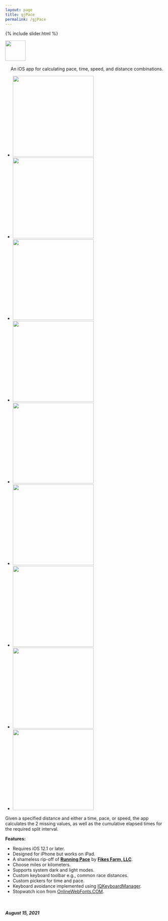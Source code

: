 ```yaml
---
layout: page
title: gjPace
permalink: /gjPace
---
```


{% include slider.html %}

<span style="float: left; line-height: 0px;">
<img width="64" height="64" src="/images/gjPace/gjPace-icon.png">
</span>
<span style="float: left; padding: 17px 0px 0px 17px;">
An iOS app for calculating pace, time, speed, and distance combinations.
</span>
<div style="clear: both;"></div>

<div id="gallery">
    <ul id="lightSlider" class="cS-hidden">
        <!-- <li data-src="large"><img src="medium"></li> -->
        <li data-src="/images/gjPace/gjPace-1l.png"><img src="/images/gjPace/gjPace-1m.png" width=256px></li>
        <li data-src="/images/gjPace/gjPace-2l.png"><img src="/images/gjPace/gjPace-2m.png" width=256px></li>
        <li data-src="/images/gjPace/gjPace-3l.png"><img src="/images/gjPace/gjPace-3m.png" width=256px></li>
        <li data-src="/images/gjPace/gjPace-4l.png"><img src="/images/gjPace/gjPace-4m.png" width=256px></li>
        <li data-src="/images/gjPace/gjPace-5l.png"><img src="/images/gjPace/gjPace-5m.png" width=256px></li>
        <li data-src="/images/gjPace/gjPace-6l.png"><img src="/images/gjPace/gjPace-6m.png" width=256px></li>
        <li data-src="/images/gjPace/gjPace-7l.png"><img src="/images/gjPace/gjPace-7m.png" width=256px></li>
        <li data-src="/images/gjPace/gjPace-8l.png"><img src="/images/gjPace/gjPace-8m.png" width=256px></li>
        <li data-src="/images/gjPace/gjPace-9l.png"><img src="/images/gjPace/gjPace-9m.png" width=256px></li>
    </ul>
</div>

Given a specified distance and either a time, pace, or speed, the app calculates the 2 missing values, as well as the cumulative elapsed times for the required split interval.

**Features:**

- Requires iOS 12.1 or later.
- Designed for iPhone but works on iPad.
- A shameless rip-off of **[Running Pace](https://apps.apple.com/gb/app/running-pace/id519170773)** by **[Fikes Farm, LLC](http://fikesfarm.com/rp/)**.
- Choose miles or kilometers.
- Supports system dark and light modes.
- Custom keyboard toolbar e.g., common race distances.
- Custom pickers for time and pace.
- Keyboard avoidance implemented using [IQKeyboardManager](https://github.com/hackiftekhar/IQKeyboardManager).
- Stopwatch icon from [OnlineWebFonts.COM](https://www.onlinewebfonts.com/icon/65694).

<br/>

##### August 15, 2021
